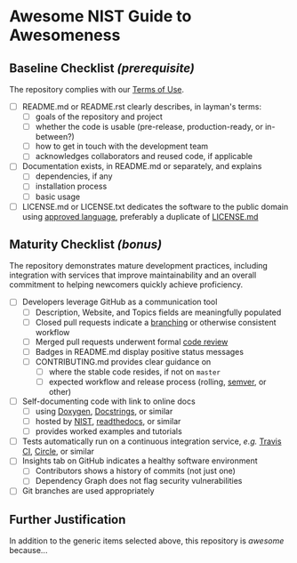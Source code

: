 # Awesome NIST Guide to Awesomeness

## Baseline Checklist *(prerequisite)*

The repository complies with our [Terms of Use][_ntos].

- [ ] README.md or README.rst clearly describes, in layman's terms:
  - [ ] goals of the repository and project
  - [ ] whether the code is usable (pre-release, production-ready, or in-between?)
  - [ ] how to get in touch with the development team
  - [ ] acknowledges collaborators and reused code, if applicable
- [ ] Documentation exists, in README.md or separately, and explains
  - [ ] dependencies, if any
  - [ ] installation process
  - [ ] basic usage
- [ ] LICENSE.md or LICENSE.txt dedicates the software to the public domain using
      [approved language][_dirl], preferably a duplicate of [LICENSE.md][_stdl]

## Maturity Checklist *(bonus)*

The repository demonstrates mature development practices, including
integration with services that improve maintainability and an overall
commitment to helping newcomers quickly achieve proficiency.

- [ ] Developers leverage GitHub as a communication tool
  - [ ] Description, Website, and Topics fields are meaningfully populated
  - [ ] Closed pull requests indicate a [branching][_brwf] or otherwise
        consistent workflow
  - [ ] Merged pull requests underwent formal [code review][_ghrv]
  - [ ] Badges in README.md display positive status messages
  - [ ] CONTRIBUTING.md provides clear guidance on
    - [ ] where the stable code resides, if not on `master`
    - [ ] expected workflow and release process (rolling, [semver][_smvr], or other)
- [ ] Self-documenting code with link to online docs
  - [ ] using [Doxygen][_doxy], [Docstrings][_docs], or similar
  - [ ] hosted by [NIST][_nstp], [readthedocs][_rtfd], or similar
  - [ ] provides worked examples and tutorials
- [ ] Tests automatically run on a continuous integration service,
      *e.g.* [Travis CI][_trvs], [Circle][_crcl], or similar
- [ ] Insights tab on GitHub indicates a healthy software environment
  - [ ] Contributors shows a history of commits (not just one)
  - [ ] Dependency Graph does not flag security vulnerabilities
- [ ] Git branches are used appropriately

## Further Justification

In addition to the generic items selected above, this repository is *awesome*
because...

<!--References-->
[_brwf]: https://git-scm.com/book/en/v2/Git-Branching-Branching-Workflows
[_crcl]: https://circleci.com
[_dirl]: https://www.nist.gov/director/copyright-fair-use-and-licensing-statements-srd-data-and-software#software
[_docs]: https://www.python.org/dev/peps/pep-0257/
[_doxy]: https://www.stack.nl/~dimitri/doxygen
[_ghrv]: https://help.github.com/articles/about-pull-request-reviews/
[_nstp]: https://pages.nist.gov
[_ntos]: http://odiwiki.nist.gov/ODI/GitHubFAQ#Public_Repository_Guidelines
[_rtfd]: https://readthedocs.org
[_smvr]: https://semver.org
[_stdl]: https://github.com/usnistgov/awesome-nist/blob/master/LICENSE.md
[_trvs]: https://travis-ci.org
